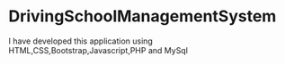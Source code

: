 # DrivingSchoolManagementSystem
I have developed this application using HTML,CSS,Bootstrap,Javascript,PHP and MySql
